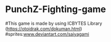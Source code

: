 # PunchZ-Fighting-game
#This game is made by using ICBYTES Library (https://otoidrak.com/dokuman.html)
#sprites:www.deviantart.com/saiyagami
